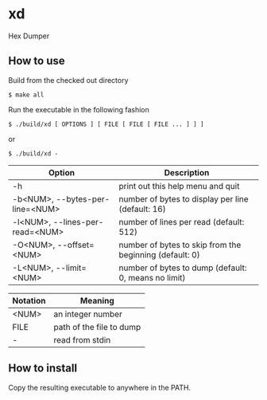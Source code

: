 # xd

Hex Dumper

## How to use

Build from the checked out directory
```
$ make all
```

Run the executable in the following fashion
```
$ ./build/xd [ OPTIONS ] [ FILE [ FILE [ FILE ... ] ] ]
```
or
```
$ ./build/xd -
```

| Option                              | Description                                             |
|-------------------------------------|---------------------------------------------------------|
| -h                                  | print out this help menu and quit                       |
| -b\<NUM\>, --bytes-per-line=\<NUM\> | number of bytes to display per line (default: 16)       |
| -l\<NUM\>, --lines-per-read=\<NUM\> | number of lines per read (default: 512)                 |
| -O\<NUM\>, --offset=\<NUM\>         | number of bytes to skip from the beginning (default: 0) |
| -L\<NUM\>, --limit=\<NUM\>          | number of bytes to dump (default: 0, means no limit)    |

| Notation | Meaning                  |
|----------|--------------------------|
| \<NUM\>  | an integer number        |
| FILE     | path of the file to dump |
| -        | read from stdin          |

## How to install

Copy the resulting executable to anywhere in the PATH.
